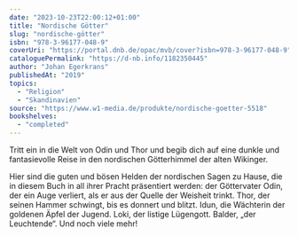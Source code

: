 ```yaml
---
date: "2023-10-23T22:00:12+01:00"
title: "Nordische Götter"
slug: "nordische-götter"
isbn: "978-3-96177-048-9"
coverUri: "https://portal.dnb.de/opac/mvb/cover?isbn=978-3-96177-048-9"
cataloguePermalink: "https://d-nb.info/1182350445"
author: "Johan Egerkrans"
publishedAt: "2019"
topics:
  - "Religion"
  - "Skandinavien"
source: "https://www.w1-media.de/produkte/nordische-goetter-5518"
bookshelves:
  - "completed"
---
```

Tritt ein in die Welt von Odin und Thor und begib dich auf eine dunkle und 
fantasievolle Reise in den nordischen Götterhimmel der alten Wikinger.

Hier sind die guten und bösen Helden der nordischen Sagen zu Hause, die in 
diesem Buch in all ihrer Pracht präsentiert werden: der Göttervater Odin, der 
ein Auge verliert, als er aus der Quelle der Weisheit trinkt. Thor, der seinen 
Hammer schwingt, bis es donnert und blitzt. Idun, die Wächterin der goldenen 
Äpfel der Jugend. Loki, der listige Lügengott. Balder, „der Leuchtende“. Und 
noch viele mehr!